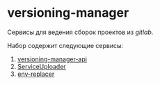 # versioning-manager

Сервисы для ведения сборок проектов из *gitlab*.

Набор содержит следующие сервисы:

1. [versioning-manager-api](./versioning-manager-api/docs)
1. [ServiceUploader](./ServiceUploader/docs)
1. [env-replacer](./env-replacer/docs)